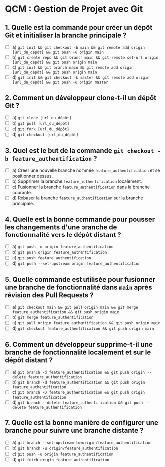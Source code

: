 # QCM : Gestion de Projet avec Git

## 1. Quelle est la commande pour créer un dépôt Git et initialiser la branche principale ?

- [ ] a) `git init && git checkout -b main && git remote add origin [url_du_dépôt] && git push -u origin main`
- [ ] b) `git create repo && git branch main && git remote set-url origin [url_du_dépôt] && git push origin main`
- [ ] c) `git init && git branch main && git remote add origin [url_du_dépôt] && git push origin main`
- [ ] d) `git init && git checkout -b master && git remote add origin [url_du_dépôt] && git push -u origin master`

## 2. Comment un développeur clone-t-il un dépôt Git ?

- [ ] a) `git clone [url_du_dépôt]`
- [ ] b) `git pull [url_du_dépôt]`
- [ ] c) `git fork [url_du_dépôt]`
- [ ] d) `git checkout [url_du_dépôt]`

## 3. Quel est le but de la commande `git checkout -b feature_authentification` ?

- [ ] a) Créer une nouvelle branche nommée `feature_authentification` et se positionner dessus.
- [ ] b) Supprimer la branche `feature_authentification` localement.
- [ ] c) Fusionner la branche `feature_authentification` dans la branche courante.
- [ ] d) Rebaser la branche `feature_authentification` sur la branche principale.

## 4. Quelle est la bonne commande pour pousser les changements d'une branche de fonctionnalité vers le dépôt distant ?

- [ ] a) `git push -u origin feature_authentification`
- [ ] b) `git push origin feature_authentification`
- [ ] c) `git push feature_authentification`
- [ ] d) `git push --set-upstream origin feature_authentification`

## 5. Quelle commande est utilisée pour fusionner une branche de fonctionnalité dans `main` après révision des Pull Requests ?

- [ ] a) `git checkout main && git pull origin main && git merge feature_authentification && git push origin main`
- [ ] b) `git merge feature_authentification`
- [ ] c) `git pull origin feature_authentification && git push origin main`
- [ ] d) `git checkout feature_authentification && git push origin main`

## 6. Comment un développeur supprime-t-il une branche de fonctionnalité localement et sur le dépôt distant ?

- [ ] a) `git branch -d feature_authentification && git push origin --delete feature_authentification`
- [ ] b) `git branch -d feature_authentification && git push origin feature_authentification`
- [ ] c) `git branch -D feature_authentification && git push origin feature_authentification`
- [ ] d) `git branch --delete feature_authentification && git push --delete feature_authentification`

## 7. Quelle est la bonne manière de configurer une branche pour suivre une branche distante ?

- [ ] a) `git branch --set-upstream-to=origin/feature_authentification`
- [ ] b) `git branch -u origin/feature_authentification`
- [ ] c) `git push -u origin feature_authentification`
- [ ] d) `git fetch origin feature_authentification`
